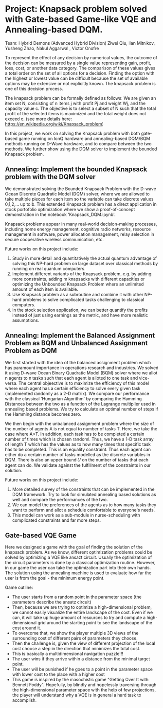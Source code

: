 # Project: Knapsack problem solved with Gate-based Game-like VQE and Annealing-based DQM.

Team: Hybrid Demons (Advanced Hybrid Division)
Ziwei Qiu, Ilan Mitnikov, Yusheng Zhao, Nakul Aggarwal , Victor Onofre 

To represent the effect of any decision by numerical values, the outcome of the decision can be measured by a single value representing gain, profit, loss, cost, or another data category. The comparison of these values gives a total order on the set of all options for a decision. Finding the option with the highest or lowest value can be difficult because the set of available options may be extensive or not explicitly known. The knapsack problem is one of this decision process.

The knapsack problem can be formally defined as follows: We are given an item set N, consisting of n items j with profit Pj and weight Wj, and the capacity value c. The objective is to select a subset of N such that the total profit of the selected items is maximized and the total weight does not exceed c. (see more details here: https://en.wikipedia.org/wiki/Knapsack_problem)

In this project, we work on solving the Knapsack problem with both gate-based game running on IonQ hardware and annealing-based DQM/BQM methods running on D-Wave hardware, and to compare between the two methods. We further show using the DQM solver to implement the bounded Knapsack problem.


## Annealing: Implement the bounded Knapsack problem with the DQM solver
We demonstrated solving the Bounded Knapsack Problem with the D-wave Ocean Discrete Quadratic Model (DQM) solver, where we are allowed to take multiple pieces for each item so the variable can take discrete values 0,1,2,... up to b. This extended Knapsack problem has a direct application in stock portofolio optimization where we show a proof-of-concept demonstration in the notebook 'Knapsack_DQM.ipynb'. 

Knapsack problems appear in many real-world decision-making processes, including home energy management, cognitive radio networks, resource management in software, power allocation management, relay selection in secure cooperative wireless communication, etc. 

Future works on this project include:
1. Study in more detail and quantitatively the actual quantum advantage of solving this NP-hard problem on large dataset over classical methods by running on real quantum computers. 
2. Implement different variants of the Knapsack problem, e.g. by adding more constraints, adding m knapsacks with different capacities or optimizing the Unbounded Knapsack Problem where an unlimited amount of each item is available.
3. Use Knapsack problem as a subroutine and combine it with other NP-hard problems to solve complicated tasks challenging to classical computers.
4. In the stock selection application, we can better quantify the profits instead of just using earnings as the metric, and have more realistic assumptions.

## Annealing: Implement the Balanced Assignment Problem as BQM and Unbalanced Assignment Problem as DQM

We first started with the idea of the balanced assignment problem which has paramount importance in operations research and industries. We solved it using D-wave Ocean Binary Quadratic Model (BQM) solver where we allot n agents to n tasks such that each agent is alloted to one task and vice-versa. The central objeective is to maximize the efficiency of this model where each agent has a certain efficiency to solve every given task (implemented randomly as a 2-D matrix). We compare our performance with the classical 'Hungarian Algorithm' by comparing the Hamming Distances between the two as a function of the Lagrange multiplier used in annealing based problems. We try to calculate an optimal number of steps if the Hamming distance becomes zero. 

We then begin with the unbalanced assignment problem where the size of the number of agents A is not equal to number of tasks T. Here, we take the case where A<T. In addition, each task has to be completed a certain number of times which is chosen randoml. Thus, we have a 1-D task array of length T which has the values as to how many times that specific task has to be completed. This is an equality constraint. Thus each agent can either do a certain number of tasks modelled as the discrete variables in DQM. There is also an upper bound  𝑈 on the number of tasks that each agent can do. We validate against the fulfillment of the constraints in our solution.

Future works on this project include:
1. More detailed survey of the constraints that can be implemented in the DQM framework. Try to look for simulated annealing based solutions as well and compare the performances of the two. 
2. We can model the preferences of the agents as to how many tasks they want to perform and allot a schedule comfortable to everyone's needs. 
3. This model can work as a sub-module in nurse-scheduling with complicated constraints and far more steps. 


## Gate-based VQE Game

Here we designed a game with the goal of finding the solution of the knapsack problem.
As we know, different optimization problems could be solved by optimizing a VQE like ansazt circuit.
Usually the optimization of the circuit parameters is done by a classical optimization routine.
However, in our game the user can take the optimization part into their own hands.  
The solution using the annealing machine is used to evaluate how far the user is from the goal - the minimum energy point.
  
Game outline:
- The user starts from a random point in the parameter space (the parameters describe the ansatz circuit)
- Then, because we are trying to optimize a high-dimensional problem, we cannot easily visualize the entire landscape of the cost. Even if we can, it will take up huge amount of resources to try and compute a high-dimensional grid around the starting point to see the landscape of the cost around it.
- To overcome that, we show the player multiple 3D views of the surrounding cost of different pairs of parameters they choose.
- Then the challenge is, given the view of different projection of the local cost choose a step in the direction that minimizes the total cost.
- This is basically a multidimensional navigation puzzle!!!
- The user wins if they arrive within a distance from the minimal target point.
- The user will be punished if he goes to a point in the parameter space with lower cost to the place with a higher cost
- This game is inspired by the masochistic game "Getting Over It with Bennett Foddy". Hopefully, by blindly and hopelessly traversing through the high-dimensional parameter space with the help of few projections, the player will understand why a VQE is in general a hard task to accomplish.
